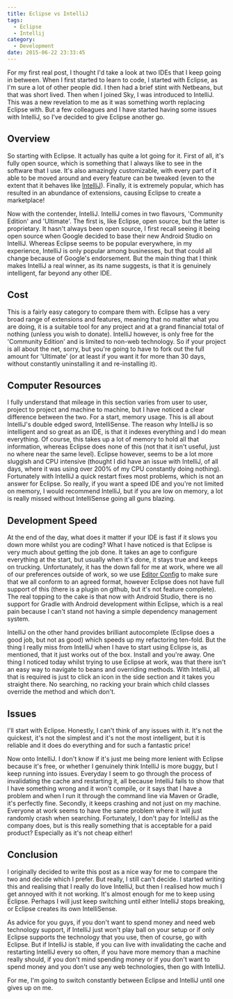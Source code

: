 ```yaml
---
title: Eclipse vs IntelliJ
tags:
  - Eclipse
  - Intellij
category:
  - Development
date: 2015-06-22 23:33:45
---
```

For my first real post, I thought I'd take a look at two IDEs that I keep going in between. When I first started to learn to code, I started with Eclipse, as I'm sure a lot of other people did. I then had a brief stint with Netbeans, but that was short lived. Then when I joined Sky, I was introduced to IntelliJ. This was a new revelation to me as it was something worth replacing Eclipse with. But a few colleagues and I have started having some issues with IntelliJ, so I've decided to give Eclipse another go.

## Overview
So starting with Eclipse. It actually has quite a lot going for it. First of all, it's fully open source, which is something that I always like to see in the software that I use. It's also amazingly customizable, with every part of it able to be moved around and every feature can be tweaked (even to the extent that it behaves like [IntelliJ](https://github.com/gigaSproule/ideakeyscheme)). Finally, it is extremely popular, which has resulted in an abundance of extensions, causing Eclipse to create a marketplace!

Now with the contender, IntelliJ. IntelliJ comes in two flavours, 'Community Edition' and 'Ultimate'. The first is, like Eclipse, open source, but the latter is proprietary. It hasn't always been open source, I first recall seeing it being open source when Google decided to base their new Android Studio on IntelliJ. Whereas Eclipse seems to be popular everywhere, in my experience, IntelliJ is only popular among businesses, but that could all change because of Google's endorsement. But the main thing that I think makes IntelliJ a real winner, as its name suggests, is that it is genuinely intelligent, far beyond any other IDE.

## Cost
This is a fairly easy category to compare them with. Eclipse has a very broad range of extensions and features, meaning that no matter what you are doing, it is a suitable tool for any project and at a grand financial total of nothing (unless you wish to donate). IntelliJ however, is only free for the 'Community Edition' and is limited to non-web technology. So if your project is all about the net, sorry, but you're going to have to fork out the full amount for 'Ultimate' (or at least if you want it for more than 30 days, without constantly uninstalling it and re-installing it).
 
## Computer Resources
I fully understand that mileage in this section varies from user to user, project to project and machine to machine, but I have noticed a clear difference between the two. For a start, memory usage. This is all about IntelliJ's double edged sword, IntelliSense. The reason why IntelliJ is so intelligent and so great as an IDE, is that it indexes everything and I do mean everything. Of course, this takes up a lot of memory to hold all that information, whereas Eclipse does none of this (not that it isn't useful, just no where near the same level). Eclipse however, seems to be a lot more sluggish and CPU intensive (thought I did have an issue with IntelliJ, of all days, where it was using over 200% of my CPU constantly doing nothing). Fortunately with IntelliJ a quick restart fixes most problems, which is not an answer for Eclipse. So really, if you want a speed IDE and you're not limited on memory, I would recommend IntelliJ, but if you are low on memory, a lot is really missed without IntelliSense going all guns blazing.

## Development Speed
At the end of the day, what does it matter if your IDE is fast if it slows you down more whilst you are coding? What I have noticed is that Eclipse is very much about getting the job done. It takes an age to configure everything at the start, but usually when it's done, it stays true and keeps on trucking. Unfortunately, it has the down fall for me at work, where we all of our preferences outside of work, so we use [Editor Config](http://editorconfig.org/) to make sure that we all conform to an agreed format, however Eclipse does not have full support of this (there is a plugin on github, but it's not feature complete). The real topping to the cake is that now with Android Studio, there is no support for Gradle with Android development within Eclipse, which is a real pain because I can't stand not having a simple dependency management system.

IntelliJ on the other hand provides brilliant autocomplete (Eclipse does a good job, but not as good) which speeds up my refactoring ten-fold. But the thing I really miss from IntelliJ when I have to start using Eclipse is, as mentioned, that it just works out of the box. Install and you're away. One thing I noticed today whilst trying to use Eclipse at work, was that there isn't an easy way to navigate to beans and overriding methods. With IntelliJ, all that is required is just to click an icon in the side section and it takes you straight there. No searching, no racking your brain which child classes override the method and which don't.

## Issues
I'll start with Eclipse. Honestly, I can't think of any issues with it. It's not the quickest, it's not the simplest and it's not the most intelligent, but it is reliable and it does do everything and for such a fantastic price!

Now onto IntelliJ. I don't know if it's just me being more lenient with Eclipse because it's free, or whether I genuinely think IntelliJ is more buggy, but I keep running into issues. Everyday I seem to go through the process of invalidating the cache and restarting it, all because IntelliJ fails to show that I have something wrong and it won't compile, or it says that I have a problem and when I run it through the command line via Maven or Gradle, it's perfectly fine. Secondly, it keeps crashing and not just on my machine. Everyone at work seems to have the same problem where it will just randomly crash when searching. Fortunately, I don't pay for IntelliJ as the company does, but is this really something that is acceptable for a paid product? Especially as it's not cheap either!

## Conclusion
I originally decided to write this post as a nice way for me to compare the two and decide which I prefer. But really, I still can't decide. I started writing this and realising that I really do love IntelliJ, but then I realised how much I get annoyed with it not working. It's almost enough for me to keep using Eclipse. Perhaps I will just keep switching until either IntelliJ stops breaking, or Eclipse creates its own IntelliSense.

As advice for you guys, if you don't want to spend money and need web technology support, if IntelliJ just won't play ball on your setup or if only Eclipse supports the technology that you use, then of course, go with Eclipse. But if IntelliJ is stable, if you can live with invalidating the cache and restarting IntelliJ every so often, if you have more memory than a machine really should, if you don't mind spending money or if you don't want to spend money and you don't use any web technologies, then go with IntelliJ.

For me, I'm going to switch constantly between Eclipse and IntelliJ until one gives up on me.
